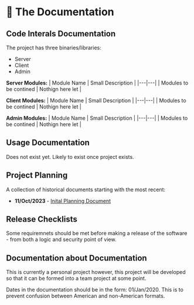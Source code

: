 # 📖 The Documentation 

## Code Interals Documentation

The project has three binaries/libraries:
- Server
- Client
- Admin

**Server Modules:**
| Module Name | Small Description |
|---|---|
| Modules to be contined | Nothign here let |

**Client Modules:**
| Module Name | Small Description |
|---|---|
| Modules to be contined | Nothign here let |

**Admin Modules:**
| Module Name | Small Description |
|---|---|
| Modules to be contined | Nothign here let |

## Usage Documentation

Does not exist yet. Likely to exist once project exists.

## Project Planning

A collection of historical documents starting with the most recent:

- **11/Oct/2023** - [Inital Planning Document](https://github.com/cz23in/conicaldb/blob/master/docs/planning/11_Oct_2023_Initial_Planning_Document.md)

## Release Checklists

Some requiremnets should be met before making a release of the software - from both a logic and security point of view.

## Documentation about Documentation

This is currently a personal project however, this project will be developed so that it can be formed into a team project at some point.

Dates in the documentation should be in the form: 01/Jan/2020. This is to prevent confusion between American and non-American formats.



